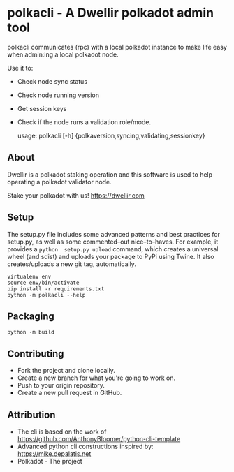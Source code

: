 # polkacli - A Dwellir polkadot admin tool

polkacli communicates (rpc) with a local polkadot instance to make life easy when admin:ing 
a local polkadot node.

Use it to:

* Check node sync status
* Check node running version
* Get session keys
* Check if the node runs a validation role/mode.

  
    usage: polkacli [-h] {polkaversion,syncing,validating,sessionkey}

## About 

Dwellir is a polkadot staking operation and this software is used to help operating a polkadot validator node.

Stake your polkadot with us! https://dwellir.com

## Setup
The setup.py file includes some advanced patterns and best 
practices for setup.py, as well as some commented–out nice–to–haves. For example, it provides a `python 
setup.py upload` command, which creates a universal wheel (and sdist) and uploads your package to PyPi using Twine. 
It also creates/uploads a new git tag, automatically.

```
virtualenv env
source env/bin/activate
pip install -r requirements.txt
python -m polkacli --help
```

## Packaging 

    python -m build

## Contributing

- Fork the project and clone locally.
- Create a new branch for what you're going to work on.
- Push to your origin repository.
- Create a new pull request in GitHub.

## Attribution
* The cli is based on the work of https://github.com/AnthonyBloomer/python-cli-template
* Advanced python cli constructions inspired by: https://mike.depalatis.net
* Polkadot - The project